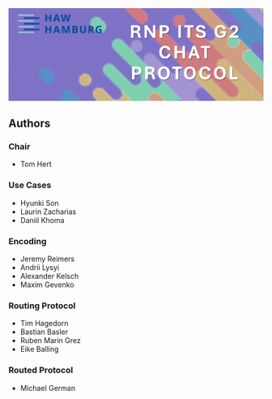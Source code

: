 ![Logo](./images/banner.png)

## Authors

### Chair

- Tom Hert

### Use Cases

- Hyunki Son
- Laurin Zacharias
- Daniil Khoma

### Encoding

- Jeremy Reimers
- Andrii Lysyi
- Alexander Kelsch
- Maxim Gevenko

### Routing Protocol

- Tim Hagedorn
- Bastian Basler
- Ruben Marin Grez
- Eike Balling

### Routed Protocol

- Michael German
